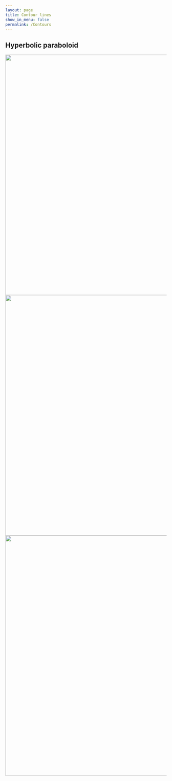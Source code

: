 ```yaml
---
layout: page
title: Contour lines
show_in_menu: false
permalink: /Contours
---
```


## Hyperbolic paraboloid

<img src="{{ site.baseurl }}/CourseMaterials/Notes/Saddle.gif" width="750" height="750" />

<img src="{{ site.baseurl }}/CourseMaterials/Notes/ContourSaddle.gif" width="750" height="750" />

<img src="{{ site.baseurl }}/CourseMaterials/Notes/finalAnimation.gif" width="750" height="750" />